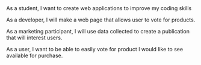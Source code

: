 ## 

As a student, I want to create web applications to improve my coding skills

As a developer, I will make a web page that allows user to vote for products.

As a marketing participant, I will use data collected to create a publication that will interest users.

As a user, I want to be able to easily vote for product I would like to see available for purchase. 